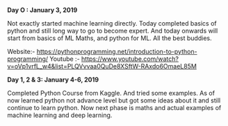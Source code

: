 <strong>Day O : January 3, 2019</strong>

Not exactly started machine learning directly.
Today completed basics of python and still long way to go to become expert.
And today onwards will start from basics of ML 
Maths, and python for ML.
All the best buddies.

Website:- https://pythonprogramming.net/introduction-to-python-programming/
Youtube :- https://www.youtube.com/watch?v=oVp1vrfL_w4&list=PLQVvvaa0QuDe8XSftW-RAxdo6OmaeL85M




<strong>Day 1, 2 & 3: January 4-6, 2019</strong>

Completed Python Course from Kaggle. And tried some examples.
As of now learned python not advance level but got some ideas about it and still continue to learn python.
Now next phase is maths and actual examples of machine learning and deep learning.
